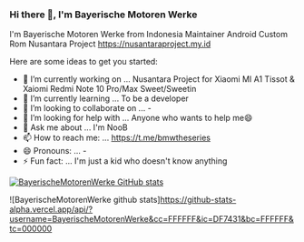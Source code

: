 ### Hi there 👋, I'm Bayerische Motoren Werke

I'm Bayerische Motoren Werke from Indonesia Maintainer Android Custom Rom Nusantara Project https://nusantaraproject.my.id

Here are some ideas to get you started:

- 🔭 I’m currently working on ... Nusantara Project for Xiaomi MI A1 Tissot & Xaiomi Redmi Note 10 Pro/Max Sweet/Sweetin
- 🌱 I’m currently learning ... To be a developer
- 👯 I’m looking to collaborate on ... -
- 🤔 I’m looking for help with ... Anyone who wants to help me😄
- 💬 Ask me about ... I'm NooB
- 📫 How to reach me: ... https://t.me/bmwtheseries
- 😄 Pronouns: ... -
- ⚡ Fun fact: ... I'm just a kid who doesn't know anything

[![BayerischeMotorenWerke GitHub stats](https://github-readme-stats.vercel.app/api?username=BayerischeMotorenWerke)](https://github.com/anuraghazra/github-readme-stats)

![BayerischeMotorenWerke github stats]https://github-stats-alpha.vercel.app/api/?username=BayerischeMotorenWerke&cc=FFFFFF&ic=DF7431&bc=FFFFFF&tc=000000

